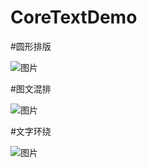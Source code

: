 # CoreTextDemo

#圆形排版     
  
![图片](http://upload-images.jianshu.io/upload_images/3272941-233071bb4ba56003.png?imageMogr2/auto-orient/strip%7CimageView2/2/w/1240)  

#图文混排   

![图片](http://upload-images.jianshu.io/upload_images/3272941-f6d31b19b7ffd212.png?imageMogr2/auto-orient/strip%7CimageView2/2/w/1240)  

#文字环绕    

![图片](http://upload-images.jianshu.io/upload_images/3272941-10542b9c457fb7a4.png?imageMogr2/auto-orient/strip%7CimageView2/2/w/1240)

